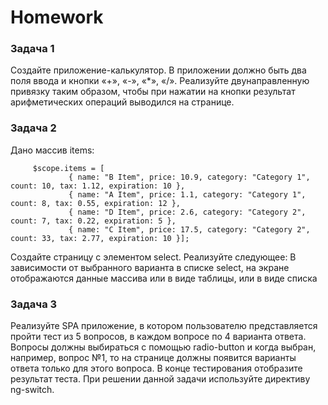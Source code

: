 # Homework 

### Задача 1
Создайте приложение-калькулятор. В приложении должно быть два поля ввода и кнопки «+», «-», «*», «/». Реализуйте двунаправленную привязку таким образом, чтобы при нажатии на кнопки результат арифметических операций выводился на странице. 

### Задача 2 
Дано массив items: 
```
     $scope.items = [
             { name: "B Item", price: 10.9, category: "Category 1", count: 10, tax: 1.12, expiration: 10 },
             { name: "A Item", price: 1.1, category: "Category 1", count: 8, tax: 0.55, expiration: 12 },
             { name: "D Item", price: 2.6, category: "Category 2", count: 7, tax: 0.22, expiration: 5 },
             { name: "C Item", price: 17.5, category: "Category 2", count: 33, tax: 2.77, expiration: 10 }];
``` 
Создайте страницу с элементом select. Реализуйте следующее: 
В зависимости от выбранного варианта в списке select, на экране отображаются данные массива или в виде таблицы, или в виде списка 

### Задача 3
Реализуйте SPA приложение, в котором пользователю представляется пройти тест из 5 вопросов, в каждом вопросе по 4 варианта ответа. Вопросы должны выбираться с помощью radio-button и когда выбран, например, вопрос №1, то на странице должны появится варианты ответа только для этого вопроса. В конце тестирования отобразите результат теста. При решении данной задачи используйте директиву ng-switch.
